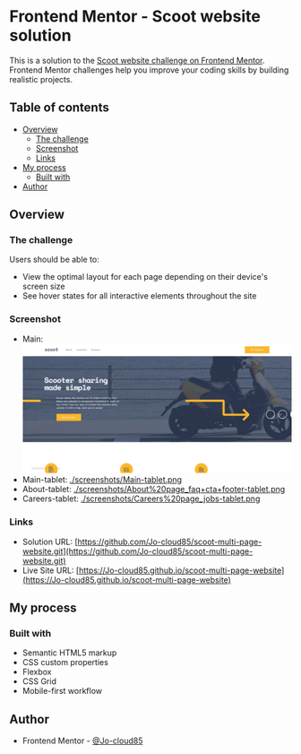 # Frontend Mentor - Scoot website solution

This is a solution to the [Scoot website challenge on Frontend Mentor](https://www.frontendmentor.io/challenges/scoot-multipage-website-N76alNPRJ). Frontend Mentor challenges help you improve your coding skills by building realistic projects. 

## Table of contents

- [Overview](#overview)
  - [The challenge](#the-challenge)
  - [Screenshot](#screenshot)
  - [Links](#links)
- [My process](#my-process)
  - [Built with](#built-with)
- [Author](#author)


## Overview

### The challenge

Users should be able to:

- View the optimal layout for each page depending on their device's screen size
- See hover states for all interactive elements throughout the site

### Screenshot

- Main: ![./screenshots/Main.png](./screenshots/Main.png)
- Main-tablet: [./screenshots/Main-tablet.png](./screenshots/Main-tablet.png)
- About-tablet: [./screenshots/About%20page_faq+cta+footer-tablet.png](./screenshots/About%20page_faq+cta+footer-tablet.png)
- Careers-tablet: [./screenshots/Careers%20page_jobs-tablet.png](./screenshots/Careers%20page_jobs-tablet.png)

### Links

- Solution URL: [https://github.com/Jo-cloud85/scoot-multi-page-website.git](https://github.com/Jo-cloud85/scoot-multi-page-website.git)
- Live Site URL: [https://Jo-cloud85.github.io/scoot-multi-page-website](https://Jo-cloud85.github.io/scoot-multi-page-website)


## My process

### Built with

- Semantic HTML5 markup
- CSS custom properties
- Flexbox
- CSS Grid
- Mobile-first workflow


## Author

- Frontend Mentor - [@Jo-cloud85](https://www.frontendmentor.io/profile/Jo-cloud85)
